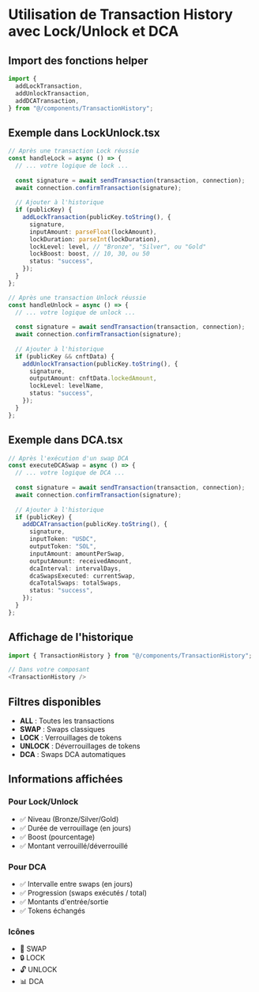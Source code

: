 # Utilisation de Transaction History avec Lock/Unlock et DCA

## Import des fonctions helper

```typescript
import {
  addLockTransaction,
  addUnlockTransaction,
  addDCATransaction,
} from "@/components/TransactionHistory";
```

## Exemple dans LockUnlock.tsx

```typescript
// Après une transaction Lock réussie
const handleLock = async () => {
  // ... votre logique de lock ...
  
  const signature = await sendTransaction(transaction, connection);
  await connection.confirmTransaction(signature);
  
  // Ajouter à l'historique
  if (publicKey) {
    addLockTransaction(publicKey.toString(), {
      signature,
      inputAmount: parseFloat(lockAmount),
      lockDuration: parseInt(lockDuration),
      lockLevel: level, // "Bronze", "Silver", ou "Gold"
      lockBoost: boost, // 10, 30, ou 50
      status: "success",
    });
  }
};

// Après une transaction Unlock réussie
const handleUnlock = async () => {
  // ... votre logique de unlock ...
  
  const signature = await sendTransaction(transaction, connection);
  await connection.confirmTransaction(signature);
  
  // Ajouter à l'historique
  if (publicKey && cnftData) {
    addUnlockTransaction(publicKey.toString(), {
      signature,
      outputAmount: cnftData.lockedAmount,
      lockLevel: levelName,
      status: "success",
    });
  }
};
```

## Exemple dans DCA.tsx

```typescript
// Après l'exécution d'un swap DCA
const executeDCASwap = async () => {
  // ... votre logique de DCA ...
  
  const signature = await sendTransaction(transaction, connection);
  await connection.confirmTransaction(signature);
  
  // Ajouter à l'historique
  if (publicKey) {
    addDCATransaction(publicKey.toString(), {
      signature,
      inputToken: "USDC",
      outputToken: "SOL",
      inputAmount: amountPerSwap,
      outputAmount: receivedAmount,
      dcaInterval: intervalDays,
      dcaSwapsExecuted: currentSwap,
      dcaTotalSwaps: totalSwaps,
      status: "success",
    });
  }
};
```

## Affichage de l'historique

```typescript
import { TransactionHistory } from "@/components/TransactionHistory";

// Dans votre composant
<TransactionHistory />
```

## Filtres disponibles

- **ALL** : Toutes les transactions
- **SWAP** : Swaps classiques
- **LOCK** : Verrouillages de tokens
- **UNLOCK** : Déverrouillages de tokens
- **DCA** : Swaps DCA automatiques

## Informations affichées

### Pour Lock/Unlock
- ✅ Niveau (Bronze/Silver/Gold)
- ✅ Durée de verrouillage (en jours)
- ✅ Boost (pourcentage)
- ✅ Montant verrouillé/déverrouillé

### Pour DCA
- ✅ Intervalle entre swaps (en jours)
- ✅ Progression (swaps exécutés / total)
- ✅ Montants d'entrée/sortie
- ✅ Tokens échangés

### Icônes
- 🔄 SWAP
- 🔒 LOCK
- 🔓 UNLOCK
- 📊 DCA
